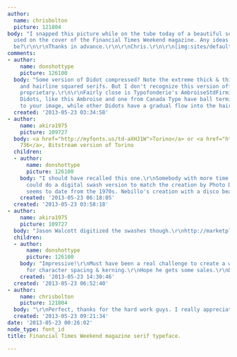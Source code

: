 ```yaml
---
author:
  name: chrisbolton
  picture: 121804
body: "I snapped this picture while on the tube today of a beautiful serif typeface
  used on the cover of the Financial Times Weekend magazine. Any ideas what it could
  be?\r\n\r\nThanks in advance.\r\n\r\nChris.\r\n\r\n[img:sites/default/files/old-images/IMG_2605_5885.jpg]"
comments:
- author:
    name: donshottype
    picture: 126100
  body: "Some version of Didot compressed? Note the extreme thick & thin contrast
    and hairline squared serifs. But I don't recognize this version offhand. Perhaps
    proprietary.\r\n\r\nFairly close is Typofonderie's AmbroiseStdFirminLight:\r\n[img:sites/default/files/old-images/AmbroiseStdFirminLight_5040.jpg]\r\n\r\nSome
    Didots, like this Ambroise and one from Canada Type have ball terminals similar
    to your image, while other Didots have a gradual flow into the hairline stroke.\r\n[img:sites/default/files/old-images/DidotDisplayDemiCT_5659.jpg]\r\n\r\nDon\r\n"
  created: '2013-05-23 03:34:58'
- author:
    name: akira1975
    picture: 109727
  body: <a href="http://myfonts.us/td-aXHJ1W">Torino</a> or <a href="http://myfonts.us/td-E3lt3k">Industrial
    736</a>, Bitstream version of Torino
  children:
  - author:
      name: donshottype
      picture: 126100
    body: "I should have recalled this one.\r\nSomebody with more time than prudence
      could do a digital swash version to match the creation by Photo Display, which
      seems to date from the 1970s. Nebillo's creation with a disco beat :)\r\n[img:sites/default/files/old-images/TorinoSwashBasedOnNebillo_6515.jpg]\r\nDon"
    created: '2013-05-23 06:18:05'
  created: '2013-05-23 03:58:18'
- author:
    name: akira1975
    picture: 109727
  body: "Jason Walcott digitized the swashes though.\r\nhttp://marketplace.veer.com/font/Torino-Pro-JBT0001068?stermids=100211489\r\nhttp://www.jawarts.com/Torino.html"
  children:
  - author:
      name: donshottype
      picture: 126100
    body: "Impressive!\r\nMust have been a real challenge to create a workable system
      for character spacing & kerning.\r\nHope he gets some sales.\r\nDon"
    created: '2013-05-23 14:30:46'
  created: '2013-05-23 06:52:40'
- author:
    name: chrisbolton
    picture: 121804
  body: "\r\nPerfect, thanks for the hard work guys. I really appreciate it."
  created: '2013-05-23 09:21:34'
date: '2013-05-23 00:26:02'
node_type: font_id
title: Financial Times Weekend magazine serif typeface.

---
```

